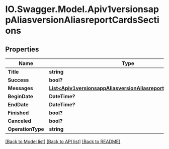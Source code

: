 # IO.Swagger.Model.Apiv1versionsappAliasversionAliasreportCardsSections
## Properties

Name | Type | Description | Notes
------------ | ------------- | ------------- | -------------
**Title** | **string** |  | [optional] 
**Success** | **bool?** |  | [optional] 
**Messages** | [**List&lt;Apiv1versionsappAliasversionAliasreportCardsMessages&gt;**](Apiv1versionsappAliasversionAliasreportCardsMessages.md) |  | [optional] 
**BeginDate** | **DateTime?** |  | [optional] 
**EndDate** | **DateTime?** |  | [optional] 
**Finished** | **bool?** |  | [optional] 
**Canceled** | **bool?** |  | [optional] 
**OperationType** | **string** |  | [optional] 

[[Back to Model list]](../README.md#documentation-for-models) [[Back to API list]](../README.md#documentation-for-api-endpoints) [[Back to README]](../README.md)

